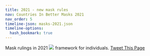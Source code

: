 ```yaml
---
title: 2021 - new mask rules
nav: Countries In Better Masks 2021
nav_order: 5
timeline-json: masks-2021.json
timeline-options: 
  hash_bookmark: true
---
```


Mask rulings in 2021 <img src="https://user-images.githubusercontent.com/82182/102926364-c4098300-448c-11eb-9f06-b96d8e9d1d77.png"> framework for individuals. <a href="https://twitter.com/intent/tweet?url=https%3A%2F%2Fits-airborne.org%2Fearly-masking-countries&via=AerosolizedC19&text=%23COVIDisAirborne%20%23masks4All%20%23bewareOfSharedAir%20%23ventilation. See: " target="_blank">Tweet This Page</a>